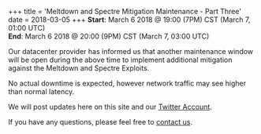 +++
title = 'Meltdown and Spectre Mitigation Maintenance - Part Three'
date = 2018-03-05
+++
**Start**: March 6 2018 @ 19:00 (7PM) CST (March 7, 01:00 UTC)<br>
**End**: March 6 2018 @ 20:00 (9PM) CST (March 7, 03:00 UTC)

Our datacenter provider has informed us that another maintenance window will be open during the above time to implement additional mitigation against the Meltdown and Spectre Exploits.

No actual downtime is expected, however network traffic may see higher than normal latency.

We will post updates here on this site and our [Twitter Account](https://twitter.com/madscitechcloud).

If you have any questions, please feel free to [contact us](https://madscitech.com/about/contact/).